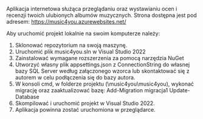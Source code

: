 Aplikacja internetowa służąca przeglądaniu oraz wystawianiu ocen i recenzji twoich ulubionych albumów muzycznych. 
Strona dostępna jest pod adresem: https://music4you.azurewebsites.net/

Aby uruchomić projekt lokalnie na swoim komputerze należy:
1. Sklonować repozytorium na swoją maszynę.
2. Uruchomić plik music4you.sln w Visual Studio 2022
3. Zainstalować wymagane rozszerzenia za pomocą narzędzia NuGet
4. Utworzyć własny plik appsettings.json z ConnectionString do własnej bazy SQL Server według załączonego wzorca lub skontaktować się z autorem w celu podłączenia się do bazy autora.
5. W konsoli cmd, w folderze projektu (\music4you\music4you\), wykonać migrację oraz zaaktualizować bazę:
 Add-Migration migracja1
 Update-Database
6. Skompilować i uruchomić projekt w Visual Studio 2022.
7. Aplikacja powinna zostać uruchomiona w przeglądarce.
